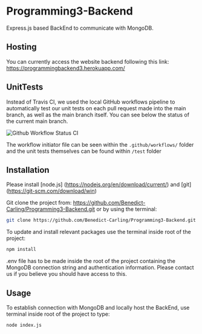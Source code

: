 # Programming3-Backend

Express.js based BackEnd to communicate with MongoDB.

## Hosting
You can currently access the website backend following this link: https://programmingbackend3.herokuapp.com/

## UnitTests

Instead of Travis CI, we used the local GitHub workflows pipeline to automatically test our unit tests on each pull request made into the main branch, as well as the main branch itself. You can see below the status of the current main branch.

![Github Workflow Status CI](https://github.com/Benedict-Carling/Programming3-Backend/workflows/Node.js%20CI/badge.svg)

The workflow initiator file can be seen within the `.github/workflows/` folder and the unit tests themselves can be found within `/test` folder


## Installation

Please install [node.js] (https://nodejs.org/en/download/current/) and [git] (https://git-scm.com/download/win) 

Git clone the project from: https://github.com/Benedict-Carling/Programming3-Backend.git or by using the terminal:

```bash
git clone https://github.com/Benedict-Carling/Programming3-Backend.git
```

To update and install relevant packages use the terminal inside root of the project:

```bash
npm install
```

.env file has to be made inside the root of the project containing the MongoDB connection string and authentication information. Please contact us if you believe you should have access to this.

## Usage

To establish connection with MongoDB and locally host the BackEnd,  use terminal inside root of the project to type:

```bash
node index.js
```
